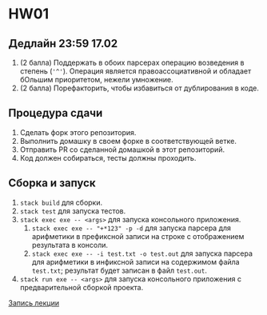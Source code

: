 # HW01

## Дедлайн 23:59 17.02

1. (2 балла) Поддержать в обоих парсерах операцию возведения в степень (`'^'`). Операция является правоассоциативной и обладает бОльшим приоритетом, нежели умножение.
2. (2 балла) Порефакторить, чтобы избавиться от дублирования в коде.

## Процедура сдачи

1. Сделать форк этого репозитория.
2. Выполнить домашку в своем форке в соответствующей ветке.
3. Отправить PR со сделанной домашкой в этот репозиторий.
4. Код должен собираться, тесты должны проходить.

## Сборка и запуск

1. `stack build` для сборки.
2. `stack test` для запуска тестов.
3. `stack exec exe -- <args>` для запуска консольного приложения.
   1. `stack exec exe -- "+*123" -p -d` для запуска парсера для арифметики в префиксной записи на строке с отображением результата в консоли.
   2. `stack exec exe -- -i test.txt -o test.out` для запуска парсера для арифметики в инфиксной записи на содержимом файла `test.txt`; результат будет записан в файл `test.out`.
4. `stack run exe -- <args>` для запуска консольного приложения с предварительной сборкой проекта.

[Запись лекции](https://drive.google.com/file/d/10HIxRtZ6oo6Vcqk0fqIoY0mtNOiSXgAH/view?usp=sharing)
